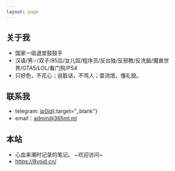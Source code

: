 ```yaml
---
layout: page
---
```


## 关于我
<!--<iframe src="https://githubbadge.appspot.com/jv0id?s=1" style="border: 0;height: 142px;width: 200px;overflow: hidden;" frameBorder="0"></iframe>-->
- 国家一级退堂鼓鼓手
- 汉语/男♂/双子/85后/女儿奴/程序员/反台独/反邪教/反洗脑/魔兽世界/GTA5/LOL/看门狗/PS4
- 只好色，不花心；说脏话，不骂人；耍流氓，懂礼貌。 

## 联系我

* telegram: [jp0id](https://t.me/yum_install){:target="_blank"}
* email：<admin@365ml.ml>

## 本站

* 心血来潮时记录的笔记。 ~欢迎访问~
* <https://8void.cn/>
